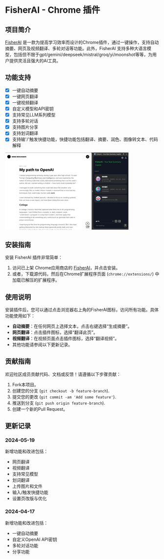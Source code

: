 # FisherAI - Chrome 插件

## 项目简介
 [FisherAI](https://chromewebstore.google.com/detail/fisherai-your-best-summar/ipfiijaobcenaibdpaacbbpbjefgekbj) 是一款为提高学习效率而设计的Chrome插件，通过一键操作，支持自动摘要、网页及视频翻译、多轮对话等功能。此外，FisherAI 支持多种大语言模型，包括但不限于gpt/gemini/deepseek/mistral/groq/yi/moonshot等等，为用户提供灵活且强大的AI工具。

## 功能支持
- [x] 一键自动摘要
- [x] 一键网页翻译
- [x] 一键视频翻译
- [x] 自定义模型和API密钥
- [x] 支持常见LLM系列模型
- [x] 支持多轮对话
- [x] 支持图片分享
- [x] 支持划词翻译
- [x] 支持输'/'触发快捷功能，快捷功能包括翻译、摘要、润色、图像转文本、代码解释

<a target="_blank" href="https://chromewebstore.google.com/detail/fisherai-your-best-summar/ipfiijaobcenaibdpaacbbpbjefgekbj">
<img src="public/home.png" alt="" style="max-width: 80%;">
</a>

## 安装指南
安装 FisherAI 插件非常简单：
1. 访问已上架 Chrome应用商店的 [FisherAI](https://chromewebstore.google.com/detail/fisherai-your-best-summar/ipfiijaobcenaibdpaacbbpbjefgekbj)，并点击安装。
2. 或者，下载源代码，然后在Chrome扩展程序页面 (`chrome://extensions/`) 中加载已解压的扩展程序。

## 使用说明
安装插件后，您可以通过点击浏览器右上角的FisherAI图标，访问所有功能。具体功能使用如下：
- **自动摘要**：在任何网页上选择文本，点击右键选择“生成摘要”。
- **网页翻译**：点击插件图标，选择“翻译此页”。
- **视频翻译**：在视频页面点击插件图标，选择“翻译视频”。
- 其他功能请参阅以下更新记录。

## 贡献指南
欢迎社区成员贡献代码、文档或反馈！请遵循以下步骤贡献：
1. Fork本项目。
2. 创建您的分支 (`git checkout -b feature-branch`).
3. 提交您的更改 (`git commit -am 'Add some feature'`).
4. 推送到分支 (`git push origin feature-branch`).
5. 创建一个新的Pull Request。

## 更新记录
### 2024-05-19
新增功能和改进包括：
- 网页翻译
- 视频翻译
- 支持常见模型
- 划词翻译
- 上传图片和文件
- 输入/触发快捷功能
- 设置页改版与优化

### 2024-04-17
新增功能和改进包括：
- 一键自动摘要
- 自定义OpenAI API密钥
- 多轮对话功能
- 分享功能
